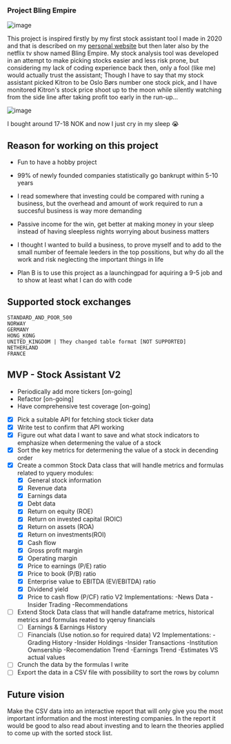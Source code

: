 ### Project Bling Empire

![image](https://m.media-amazon.com/images/M/MV5BMDJjYzY0YTEtNDJiOS00Yzk1LTgyZTctYmM0YTU3NzQwYmViXkEyXkFqcGdeQXVyMTQxNzMzNDI@._V1_FMjpg_UX1000_.jpg)


This project is inspired firstly by my first stock assistant tool I made in 2020 and that is described on my [personal website](https://hannatronsen.herokuapp.com/projects)
but then later also by the netflix tv show named Bling Empire. My stock analysis tool was developed in an attempt to make picking stocks easier and less risk prone, but considering my lack
of coding experience back then, only a fool (like me) would actually trust the assistant;  Though I have to say that my stock assistant picked Kitron to be Oslo Børs number one stock pick,
and I have monitored Kitron's stock price shoot up to the moon while silently watching from the side line after taking profit too early in the run-up... 

![image](https://user-images.githubusercontent.com/85925436/235963425-47fb04dd-3e56-417e-8924-65e0f1ced4b0.png)

I bought around 17-18 NOK and now I just cry in my sleep 😭

## Reason for working on this project

- Fun to have a hobby project
- 99% of newly founded companies statistically go bankrupt within 5-10 years
- I read somewhere that investing could be compared with runing a business, but the overhead and amount of work required to run a succesful business is way more demanding
- Passive income for the win, get better at making money in your sleep instead of having sleepless nights worrying about business matters
- I thought I wanted to build a business, to prove myself and to add to the small number of feemale leeders in the top possitions, but why do all the work and risk neglecting the important things in life

- Plan B is to use this project as a launchingpad for aquiring a 9-5 job and to show at least what I can do with code

## Supported stock exchanges
    STANDARD_AND_POOR_500
    NORWAY
    GERMANY
    HONG_KONG
    UNITED_KINGDOM | They changed table format [NOT SUPPORTED]
    NETHERLAND
    FRANCE


## MVP - Stock Assistant V2 
- Periodically add more tickers [on-going]
- Refactor [on-going]
- Have comprehensive test coverage [on-going]

- [X] Pick a suitable API for fetching stock ticker data
- [X] Write test to confirm that API working
- [X] Figure out what data I want to save and what stock indicators to emphasize when determening the value of a stock
- [X] Sort the key metrics for determening the value of a stock in decending order
- [X] Create a common Stock Data class that will handle metrics and formulas related to yquery modules:
    - [X] General stock information
    - [X] Revenue data
    - [X] Earnings data
    - [X] Debt data
    - [X] Return on equity (ROE)
    - [X] Return on invested capital (ROIC)
    - [X] Return on assets (ROA)
    - [X] Return on investments(ROI)
    - [X] Cash flow
    - [X] Gross profit margin
    - [X] Operating margin
    - [X] Price to earnings (P/E) ratio
    - [X] Price to book (P/B) ratio
    - [X] Enterprise value to EBITDA (EV/EBITDA) ratio
    - [X] Dividend yield
    - [X] Price to cash flow (P/CF) ratio
    V2 Implementations:
        -News Data
        -Insider Trading
        -Recommendations

- [ ] Extend Stock Data class that will handle dataframe metrics, historical metrics and formulas reated to yqeruy financials
    - [ ] Earnings & Earnings History 
    - [ ] Financials (Use notion.so for required data)
    V2 Implementations:
        -Grading History
        -Insider Holdings
        -Insider Transactions
        -Institution Ownsership
        -Recomendation Trend 
        -Earnings Trend
        -Estimates VS actual values 

- [ ] Crunch the data by the formulas I write
- [ ] Export the data in a CSV file with possibility to sort the rows by column

## Future vision

Make the CSV data into an interactive report that will only give you the most important information and the most interesting companies. In the report it would be good to also read about investing and to learn the theories applied to come up with the sorted stock list. 
    